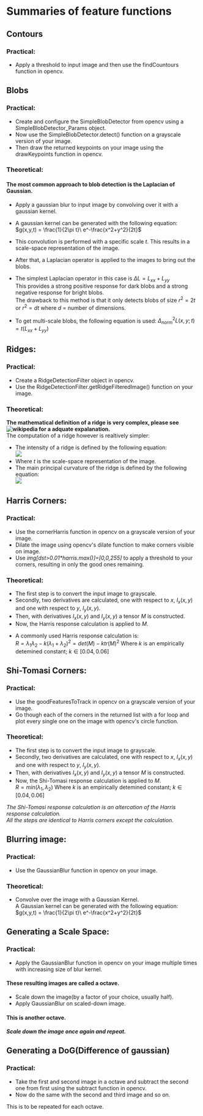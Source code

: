 # Summaries of feature functions

## Contours

### Practical:

- Apply a threshold to input image and then use the findCountours function in opencv.

## Blobs

### Practical:

- Create and configure the SimpleBlobDetector from opencv using a SimpleBlobDetector_Params object.
- Now use the SimpleBlobDetector.detect() function on a grayscale version of your image.
- Then draw the returned keypoints on your image using the drawKeypoints function in opencv.

### Theoretical:

#### The most common approach to blob detection is the Laplacian of Gaussian.

- Apply a gaussian blur to input image by convolving over it with a gaussian kernel.

* A gaussian kernel can be generated with the following equation:  
  $g(x,y,t) = \frac{1}{2\pi t}\ e^-\frac{x^2+y^2}{2t}\$

* This convolution is performed with a specific scale _t_. This results in a scale-space representation of the image.
* After that, a Laplacian operator is applied to the images to bring out the blobs.
* The simplest Laplacian operator in this case is $\Delta L = L_{xx} + L_{yy}$  
  This provides a strong positive response for dark blobs and a strong negative response for bright blobs.  
  The drawback to this method is that it only detects blobs of size $r^2 = 2t$ or $r^2 = dt$ where _d_ = number of dimensions.
* To get multi-scale blobs, the following equation is used: $\Delta^2_{norm} L(x,y;t) = t(L_{xx} + L_{yy})$

## Ridges:

### Practical:

- Create a RidgeDetectionFilter object in opencv.
- Use the RidgeDetectionFilter.getRidgeFilteredImage() function on your image.

### Theoretical:

**The mathematical definition of a ridge is very complex, please see ![wikipedia](https://en.wikipedia.org/wiki/Ridge_detection#Computation_of_variable_scale_ridges_from_two-dimensional_images) for a adquate expalanation.**  
The computation of a ridge however is realtively simpler:

- The intensity of a ridge is defined by the following equation:  
  ![](https://wikimedia.org/api/rest_v1/media/math/render/svg/8966ab3703612cf38dd49239d338e9829e78ac84)
- Where _t_ is the scale-space representation of the image.
- The main principal curvature of the ridge is defined by the following equation:  
  ![](https://wikimedia.org/api/rest_v1/media/math/render/svg/3cafac8e1bc8b41dcaa0a480023f3a5015c615e6)

## Harris Corners:

### Practical:

- Use the cornerHarris function in opencv on a grayscale version of your image.
- Dilate the image using opencv's dilate function to make corners visible on image.
- Use _img[dst>0.01*harris.max()]=[0,0,255]_ to apply a threshold to your corners, resulting in only the good ones remaining.

### Theoretical:

- The first step is to convert the input image to grayscale.
- Secondly, two derivatives are calculated, one with respect to _x_, $I_x(x,y)$ and one with respect to _y_, $I_y(x,y)$.
- Then, with derivatives $I_x(x,y)$ and $I_y(x,y)$ a tensor _M_ is constructed.
- Now, the Harris response calculation is applied to _M_.

* A commonly used Harris response calculation is:  
  $R = \lambda _1 \lambda _2 - k(\lambda _1 + \lambda _2)^2 = det(M) - k{tr}(M)^2$
  Where _k_ is an empirically detemined constant; $k \in [0.04, 0.06]$

## Shi-Tomasi Corners:

### Practical:

- Use the goodFeaturesToTrack in opencv on a grayscale version of your image.
- Go though each of the corners in the returned list with a for loop and plot every single one on the image with opencv's circle function.

### Theoretical:

- The first step is to convert the input image to grayscale.
- Secondly, two derivatives are calculated, one with respect to _x_, $I_x(x,y)$ and one with respect to _y_, $I_y(x,y)$.
- Then, with derivatives $I_x(x,y)$ and $I_y(x,y)$ a tensor _M_ is constructed.
- Now, the Shi-Tomasi response calculation is applied to _M_.  
  $R = min(\lambda _1, \lambda _2)$
  Where _k_ is an empirically detemined constant; $k \in [0.04, 0.06]$

_The Shi-Tomasi response calculation is an altercation of the Harris response calculation.  
All the steps are identical to Harris corners except the calculation._

## Blurring image:

### Practical:

- Use the GaussianBlur function in opencv on your image.

### Theoretical:

- Convolve over the image with a Gaussian Kernel.  
  A Gaussian kernel can be generated with the following equation:
  $g(x,y,t) = \frac{1}{2\pi t}\ e^-\frac{x^2+y^2}{2t}\$

## Generating a Scale Space:

### Practical:

- Apply the GaussianBlur function in opencv on your image multiple times with increasing size of blur kernel.

#### These resulting images are called a octave.

- Scale down the image(by a factor of your choice, usually half).
- Apply GaussianBlur on scaled-down image.

#### This is another octave.

#### _Scale down the image once again and repeat._

## Generating a DoG(Difference of gaussian)

### Practical:

- Take the first and second image in a octave and subtract the second one from first using the subtract function in opencv.
- Now do the same with the second and third image and so on.

This is to be repeated for each octave.
